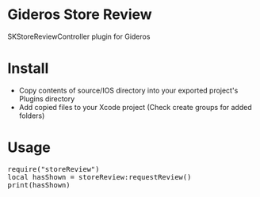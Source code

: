 # Gideros Store Review

SKStoreReviewController plugin for Gideros 

# Install
* Copy contents of source/IOS directory into your exported project's Plugins directory
* Add copied files to your Xcode project (Check create groups for added folders)

# Usage
<pre>
require("storeReview")
local hasShown = storeReview:requestReview()
print(hasShown)
</pre>
